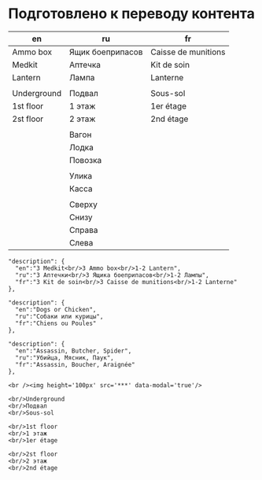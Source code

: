 # Подготовлено к переводу контента

| en          | ru               | fr                  |
| ----------- | ---------------- | ------------------- |
| Ammo box    | Ящик боеприпасов | Caisse de munitions |
| Medkit      | Аптечка          | Kit de soin         |
| Lantern     | Лампа            | Lanterne            |
|             |                  |                     |
| Underground | Подвал           | Sous-sol            |
| 1st floor   | 1 этаж           | 1er étage           |
| 2st floor   | 2 этаж           | 2nd étage           |
|             |                  |                     |
|             | Вагон            |                     |
|             | Лодка            |                     |
|             | Повозка          |                     |
|             |                  |                     |
|             | Улика            |                     |
|             | Касса            |                     |
|             |                  |                     |
|             | Сверху           |                     |
|             | Снизу            |                     |
|             | Справа           |                     |
|             | Слева            |                     |

```
"description": {
  "en":"3 Medkit<br/>3 Ammo box<br/>1-2 Lantern",
  "ru":"3 Аптечки<br/>3 Ящика боеприпасов<br/>1-2 Лампы",
  "fr":"3 Kit de soin<br/>3 Caisse de munitions<br/>1-2 Lanterne"
},
```

```
"description": {
  "en":"Dogs or Chicken",
  "ru":"Собаки или курицы",
  "fr":"Chiens ou Poules"
},
```

```
"description": {
  "en":"Assassin, Butcher, Spider",
  "ru":"Убийца, Мясник, Паук",
  "fr":"Assassin, Boucher, Araignée"
},
```

```
<br /><img height='100px' src='***' data-modal='true'/>
```

```
<br/>Underground
<br/>Подвал
<br/>Sous-sol

<br/>1st floor
<br/>1 этаж
<br/>1er étage

<br/>2st floor
<br/>2 этаж
<br/>2nd étage
```
